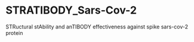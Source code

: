 # STRATIBODY_Sars-Cov-2

STRuctural stAbility and anTIBODY effectiveness against spike sars-cov-2 protein